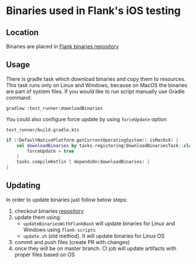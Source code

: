 # Binaries used in Flank's iOS testing

## Location

Binaries are placed in [Flank binaries repository](https://github.com/Flank/binaries)

## Usage

There is gradle task which download binaries and copy them to resources. 
This task runs only on Linux and Windows, because on MacOS the binaries are part of system files.
If you would like to run script manually use Gradle command:  
```
gradlew :test_runner:downloadBinaries
```
You could also configure force update by using `forceUpdate` option

`test_runner/build.gradle.kts`
```kotlin
if (!DefaultNativePlatform.getCurrentOperatingSystem().isMacOsX) {
    val downloadBinaries by tasks.registering(DownloadBinariesTask::class) {
        forceUpdate = true
    }
    tasks.compileKotlin { dependsOn(downloadBinaries) }
}
```

## Updating

In order to update binaries just follow below steps:
1. checkout binaries [repository](https://github.com/Flank/binaries)
1. update them using:
   - `updateBinariesWithFlankBash` will update binaries for Linux and Windows using `flank-scripts`
   - `update.sh` (old method). It will update binaries for Linux OS
1. commit and push files (create PR with changes)
1. once they will be on master branch. CI job will update artifacts with proper files based on OS
